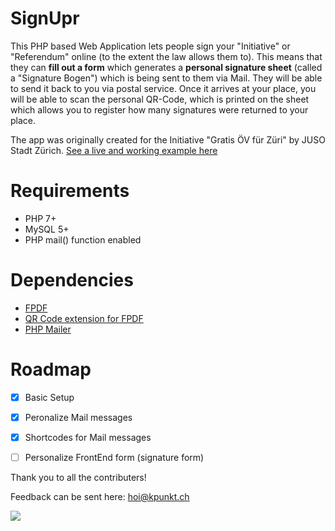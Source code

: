 # SignUpr
This PHP based Web Application lets people sign your "Initiative" or "Referendum" online (to the extent the law allows them to). This means that they can **fill out a form** which generates a **personal signature sheet** (called a "Signature Bogen") which is being sent to them via Mail. They will be able to send it back to you via postal service. Once it arrives at your place, you will be able to scan the personal QR-Code, which is printed on the sheet which allows you to register how many signatures were returned to your place.

The app was originally created for the Initiative "Gratis ÖV für Züri" by JUSO Stadt Zürich. [See a live and working example here](http://sign.gratis-oev-zueri.ch/) 



# Requirements

- PHP 7+
- MySQL 5+
- PHP mail() function enabled



# Dependencies

- [FPDF](https://github.com/Setasign/FPDF)
- [QR Code extension for FPDF](https://prgm.spipu.net/view/27)
- [PHP Mailer](https://github.com/PHPMailer/PHPMailer)



# Roadmap

- [x] Basic Setup
- [x] Peronalize Mail messages
- [x] Shortcodes for Mail messages
- [ ] Personalize FrontEnd form (signature form)



Thank you to all the contributers!

Feedback can be sent here: hoi@kpunkt.ch

<a href="https://www.buymeacoffee.com/timothyoesch"><img src="https://img.buymeacoffee.com/button-api/?text=Buy me a coffee&emoji=❤️&slug=timothyoesch&button_colour=FF5F5F&font_colour=ffffff&font_family=Cookie&outline_colour=000000&coffee_colour=FFDD00"></a>


